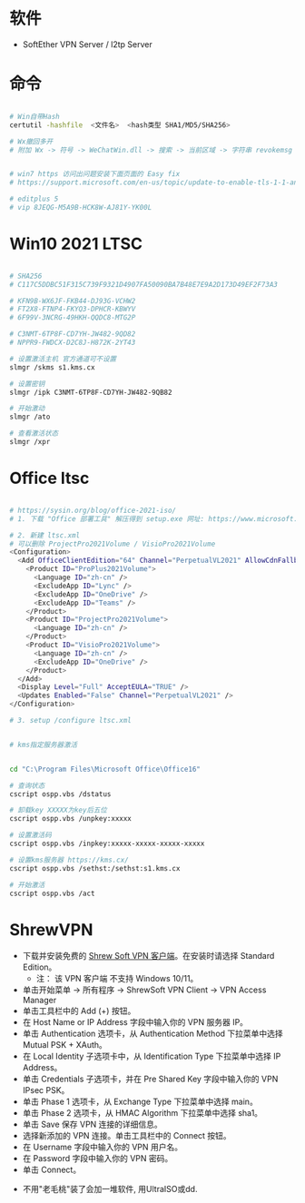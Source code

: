 
# 软件

- SoftEther VPN Server  / l2tp Server

# 命令

```bash

# Win自带Hash
certutil -hashfile  <文件名>  <hash类型 SHA1/MD5/SHA256>

# Wx撤回多开
# 附加 Wx -> 符号 -> WeChatWin.dll -> 搜索 -> 当前区域 -> 字符串 revokemsg -> 汇编jmp -> 字符串 WeChat_App_Instance_Identity_Mutex_Name -> 汇编ret -> 生成补丁


# win7 https 访问出问题安装下面页面的 Easy fix
# https://support.microsoft.com/en-us/topic/update-to-enable-tls-1-1-and-tls-1-2-as-default-secure-protocols-in-winhttp-in-windows-c4bd73d2-31d7-761e-0178-11268bb10392

# editplus 5
# vip 8JEQG-M5A9B-HCK8W-AJ81Y-YK00L

```

# Win10 2021 LTSC

```bash

# SHA256
# C117C5DDBC51F315C739F9321D4907FA50090BA7B48E7E9A2D173D49EF2F73A3

# KFN9B-WX6JF-FKB44-DJ93G-VCHW2
# FT2X8-FTNP4-FKYQ3-DPHCR-KBWYV
# 6F99V-3NCRG-49HKH-QQDC8-MTG2P

# C3NMT-6TP8F-CD7YH-JW482-9QD82
# NPPR9-FWDCX-D2C8J-H872K-2YT43

# 设置激活主机 官方通道可不设置
slmgr /skms s1.kms.cx

# 设置密钥
slmgr /ipk C3NMT-6TP8F-CD7YH-JW482-9QB82

# 开始激动
slmgr /ato

# 查看激活状态
slmgr /xpr

```

# Office ltsc

```bash

# https://sysin.org/blog/office-2021-iso/
# 1. 下载 "Office 部署工具" 解压得到 setup.exe 网址: https://www.microsoft.com/download/details.aspx?id=49117 

# 2. 新建 ltsc.xml
# 可以删除 ProjectPro2021Volume / VisioPro2021Volume
<Configuration>
  <Add OfficeClientEdition="64" Channel="PerpetualVL2021" AllowCdnFallback="true" OfficeMgmtCOM="False">
    <Product ID="ProPlus2021Volume">
      <Language ID="zh-cn" />
      <ExcludeApp ID="Lync" />
      <ExcludeApp ID="OneDrive" />
      <ExcludeApp ID="Teams" />
    </Product>
    <Product ID="ProjectPro2021Volume">
      <Language ID="zh-cn" />
    </Product>
    <Product ID="VisioPro2021Volume">
      <Language ID="zh-cn" />
      <ExcludeApp ID="OneDrive" />
    </Product>
  </Add>
  <Display Level="Full" AcceptEULA="TRUE" />
  <Updates Enabled="False" Channel="PerpetualVL2021" />
</Configuration>

# 3. setup /configure ltsc.xml


# kms指定服务器激活


cd "C:\Program Files\Microsoft Office\Office16"

# 查询状态
cscript ospp.vbs /dstatus

# 卸载key XXXXX为key后五位
cscript ospp.vbs /unpkey:xxxxx

# 设置激活码
cscript ospp.vbs /inpkey:xxxxx-xxxxx-xxxxx-xxxxx

# 设置kms服务器 https://kms.cx/
cscript ospp.vbs /sethst:/sethst:s1.kms.cx

# 开始激活
cscript ospp.vbs /act

```

# ShrewVPN

* 下载并安装免费的 [Shrew Soft VPN 客户端](https://www.shrew.net/download/vpn)。在安装时请选择 Standard Edition。
    - 注： 该 VPN 客户端 不支持 Windows 10/11。
* 单击开始菜单 -> 所有程序 -> ShrewSoft VPN Client -> VPN Access Manager
* 单击工具栏中的 Add (+) 按钮。
* 在 Host Name or IP Address 字段中输入你的 VPN 服务器 IP。
* 单击 Authentication 选项卡，从 Authentication Method 下拉菜单中选择 Mutual PSK + XAuth。
* 在 Local Identity 子选项卡中，从 Identification Type 下拉菜单中选择 IP Address。
* 单击 Credentials 子选项卡，并在 Pre Shared Key 字段中输入你的 VPN IPsec PSK。
* 单击 Phase 1 选项卡，从 Exchange Type 下拉菜单中选择 main。
* 单击 Phase 2 选项卡，从 HMAC Algorithm 下拉菜单中选择 sha1。
* 单击 Save 保存 VPN 连接的详细信息。
* 选择新添加的 VPN 连接。单击工具栏中的 Connect 按钮。
* 在 Username 字段中输入你的 VPN 用户名。
* 在 Password 字段中输入你的 VPN 密码。
* 单击 Connect。

- 不用"老毛桃"装了会加一堆软件, 用UltraISO或dd.
